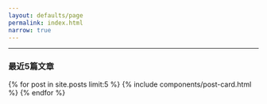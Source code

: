 ```yaml
---
layout: defaults/page
permalink: index.html
narrow: true
---
```


<hr />

### 最近5篇文章

{% for post in site.posts limit:5 %}
{% include components/post-card.html %}
{% endfor %}


